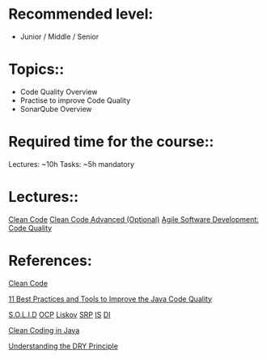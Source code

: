**Recommended level:** 
=======================
- Junior / Middle / Senior

**Topics:**:
=======================
- Code Quality Overview
- Practise to improve Code Quality
- SonarQube Overview

**Required time for the course:**:
=======================
Lectures: ~10h
Tasks: ~5h mandatory

**Lectures:**:
=======================
[Clean Code](https://learn.epam.com/detailsPage?id=ddcdfb17-9e0c-432f-b944-ff0383dd9096)
[Clean Code Advanced (Optional)](https://learn.epam.com/detailsPage?id=c2b5b99d-a338-4a77-b198-720dc210711e)
[Agile Software Development: Code Quality](https://www.linkedin.com/learning/agile-software-development-code-quality/why-code-quality-is-important?u=2113185)


**References**:
=======================

[Clean Code](https://www.amazon.com/Clean-Code-Handbook-Software-Craftsmanship/dp/0132350882)

[11 Best Practices and Tools to Improve the Java Code Quality](https://www.romexsoft.com/blog/improve-java-code-quality/)

[S.O.L.I.D](https://www.baeldung.com/solid-principles)
[OCP](https://www.baeldung.com/java-open-closed-principle)
[Liskov](https://www.baeldung.com/java-liskov-substitution-principle)
[SRP](https://www.baeldung.com/java-single-responsibility-principle)
[IS](https://www.baeldung.com/java-interface-segregation)
[DI](https://www.baeldung.com/java-dependency-inversion-principle)

[Clean Coding in Java](https://www.baeldung.com/java-clean-code)

[Understanding the DRY Principle](https://www.plutora.com/blog/understanding-the-dry-dont-repeat-yourself-principle)
